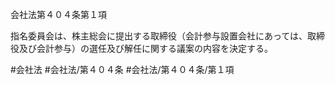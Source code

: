 会社法第４０４条第１項

指名委員会は、株主総会に提出する取締役（会計参与設置会社にあっては、取締役及び会計参与）の選任及び解任に関する議案の内容を決定する。

#会社法
#会社法/第４０４条
#会社法/第４０４条/第１項
